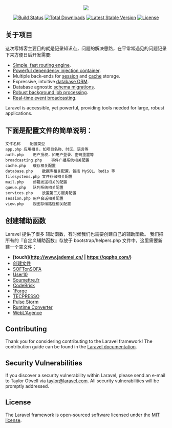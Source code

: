 <p align="center"><img src="https://laravel.com/assets/img/components/logo-laravel.svg"></p>

<p align="center">
<a href="https://travis-ci.org/laravel/framework"><img src="https://travis-ci.org/laravel/framework.svg" alt="Build Status"></a>
<a href="https://packagist.org/packages/laravel/framework"><img src="https://poser.pugx.org/laravel/framework/d/total.svg" alt="Total Downloads"></a>
<a href="https://packagist.org/packages/laravel/framework"><img src="https://poser.pugx.org/laravel/framework/v/stable.svg" alt="Latest Stable Version"></a>
<a href="https://packagist.org/packages/laravel/framework"><img src="https://poser.pugx.org/laravel/framework/license.svg" alt="License"></a>
</p>

## 关于项目

这次写博客主要目的就是记录知识点，问题的解决思路，在平常常遇见的问题记录下来方便日后开发需要:

- [Simple, fast routing engine](https://laravel.com/docs/routing).
- [Powerful dependency injection container](https://laravel.com/docs/container).
- Multiple back-ends for [session](https://laravel.com/docs/session) and [cache](https://laravel.com/docs/cache) storage.
- Expressive, intuitive [database ORM](https://laravel.com/docs/eloquent).
- Database agnostic [schema migrations](https://laravel.com/docs/migrations).
- [Robust background job processing](https://laravel.com/docs/queues).
- [Real-time event broadcasting](https://laravel.com/docs/broadcasting).

Laravel is accessible, yet powerful, providing tools needed for large, robust applications.

## 下面是配置文件的简单说明：
	文件名称	配置类型
	app.php	应用相关，如项目名称、时区、语言等
	auth.php	用户授权，如用户登录、密码重置等
	broadcasting.php	事件广播系统相关配置
	cache.php	缓存相关配置
	database.php	数据库相关配置，包括 MySQL、Redis 等
	filesystems.php	文件存储相关配置
	mail.php	邮箱发送相关的配置
	queue.php	队列系统相关配置
	services.php	放置第三方服务配置
	session.php	用户会话相关配置
	view.php	视图存储路径相关配置

## 创建辅助函数

Laravel 提供了很多 辅助函数，有时候我们也需要创建自己的辅助函数。
我们把所有的『自定义辅助函数』存放于 bootstrap/helpers.php 文件中，这里需要新建一个空文件：

- **[touch](http://www.jademei.cn/ | https://qqphp.com/)**
- [创建文件](https://www.fragrantica.com)
- [SOFTonSOFA](https://softonsofa.com/)
- [User10](https://user10.com)
- [Soumettre.fr](https://soumettre.fr/)
- [CodeBrisk](https://codebrisk.com)
- [1Forge](https://1forge.com)
- [TECPRESSO](https://tecpresso.co.jp/)
- [Pulse Storm](http://www.pulsestorm.net/)
- [Runtime Converter](http://runtimeconverter.com/)
- [WebL'Agence](https://weblagence.com/)

## Contributing

Thank you for considering contributing to the Laravel framework! The contribution guide can be found in the [Laravel documentation](https://laravel.com/docs/contributions).

## Security Vulnerabilities

If you discover a security vulnerability within Laravel, please send an e-mail to Taylor Otwell via [taylor@laravel.com](mailto:taylor@laravel.com). All security vulnerabilities will be promptly addressed.

## License

The Laravel framework is open-sourced software licensed under the [MIT license](https://opensource.org/licenses/MIT).

